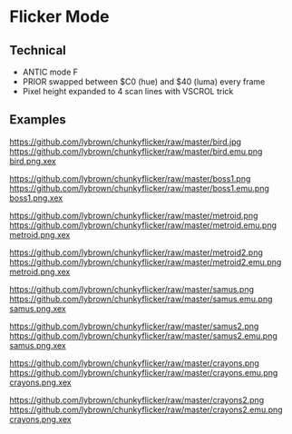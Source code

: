 Flicker Mode
============

Technical
---------

* ANTIC mode F
* PRIOR swapped between $C0 (hue) and $40 (luma) every frame
* Pixel height expanded to 4 scan lines with VSCROL trick

Examples
--------

https://github.com/lybrown/chunkyflicker/raw/master/bird.jpg https://github.com/lybrown/chunkyflicker/raw/master/bird.emu.png
[bird.png.xex](https://github.com/lybrown/chunkyflicker/raw/master/bird.png.xex)

https://github.com/lybrown/chunkyflicker/raw/master/boss1.png https://github.com/lybrown/chunkyflicker/raw/master/boss1.emu.png
[boss1.png.xex](https://github.com/lybrown/chunkyflicker/raw/master/boss1.png.xex)

https://github.com/lybrown/chunkyflicker/raw/master/metroid.png https://github.com/lybrown/chunkyflicker/raw/master/metroid.emu.png
[metroid.png.xex](https://github.com/lybrown/chunkyflicker/raw/master/metroid.png.xex)

https://github.com/lybrown/chunkyflicker/raw/master/metroid2.png https://github.com/lybrown/chunkyflicker/raw/master/metroid2.emu.png
[metroid.png.xex](https://github.com/lybrown/chunkyflicker/raw/master/metroid2.png.xex)

https://github.com/lybrown/chunkyflicker/raw/master/samus.png https://github.com/lybrown/chunkyflicker/raw/master/samus.emu.png
[samus.png.xex](https://github.com/lybrown/chunkyflicker/raw/master/samus.png.xex)

https://github.com/lybrown/chunkyflicker/raw/master/samus2.png https://github.com/lybrown/chunkyflicker/raw/master/samus2.emu.png
[samus.png.xex](https://github.com/lybrown/chunkyflicker/raw/master/samus2.png.xex)

https://github.com/lybrown/chunkyflicker/raw/master/crayons.png https://github.com/lybrown/chunkyflicker/raw/master/crayons.emu.png
[crayons.png.xex](https://github.com/lybrown/chunkyflicker/raw/master/crayons.png.xex)

https://github.com/lybrown/chunkyflicker/raw/master/crayons2.png https://github.com/lybrown/chunkyflicker/raw/master/crayons2.emu.png
[crayons.png.xex](https://github.com/lybrown/chunkyflicker/raw/master/crayons2.png.xex)
